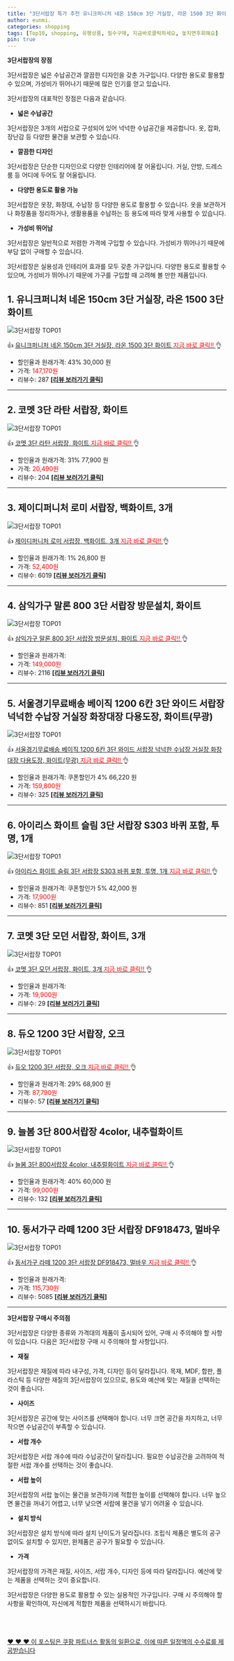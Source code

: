 ```yaml
---
title: "3단서랍장 특가 추천 유니크퍼니처 네온 150cm 3단 거실장, 라온 1500 3단 화이트 비교 장점"
author: eunmi.
categories: shopping
tags: [Top10, shopping, 유행상품, 필수구매, 지금바로클릭하세요, 놓치면후회해요]
pin: true
---
```

**3단서랍장의 장점**

3단서랍장은 넓은 수납공간과 깔끔한 디자인을 갖춘 가구입니다. 다양한 용도로 활용할 수 있으며, 가성비가 뛰어나기 때문에 많은 인기를 얻고 있습니다.

3단서랍장의 대표적인 장점은 다음과 같습니다.

* **넓은 수납공간**

3단서랍장은 3개의 서랍으로 구성되어 있어 넉넉한 수납공간을 제공합니다. 옷, 잡화, 장난감 등 다양한 물건을 보관할 수 있습니다.

* **깔끔한 디자인**

3단서랍장은 단순한 디자인으로 다양한 인테리어에 잘 어울립니다. 거실, 안방, 드레스룸 등 어디에 두어도 잘 어울립니다.

* **다양한 용도로 활용 가능**

3단서랍장은 옷장, 화장대, 수납장 등 다양한 용도로 활용할 수 있습니다. 옷을 보관하거나 화장품을 정리하거나, 생활용품을 수납하는 등 용도에 따라 맞게 사용할 수 있습니다.

* **가성비 뛰어남**

3단서랍장은 일반적으로 저렴한 가격에 구입할 수 있습니다. 가성비가 뛰어나기 때문에 부담 없이 구매할 수 있습니다.

3단서랍장은 실용성과 인테리어 효과를 모두 갖춘 가구입니다. 다양한 용도로 활용할 수 있으며, 가성비가 뛰어나기 때문에 가구를 구입할 때 고려해 볼 만한 제품입니다.

   

## 1. 유니크퍼니처 네온 150cm 3단 거실장, 라온 1500 3단 화이트

![3단서랍장 TOP01](https://thumbnail8.coupangcdn.com/thumbnails/remote/230x230ex/image/vendor_inventory/1eaa/73e9b8fd2935891665b1e5781122a4a90e181a4fca050f8d16917d4ccedd.png)


👍 [유니크퍼니처 네온 150cm 3단 거실장, 라온 1500 3단 화이트 <font color=red> 지금 바로 클릭!! </font> ](https://link.coupang.com/re/AFFSDP?lptag=AF3617701&subid=GithubCoopas&pageKey=6667645339&traceid=V0-153&itemId=15328696715&vendorItemId=82549621226) 👌 


- 할인율과 원래가격: 43%  30,000   원
- 가격: <span style='color:red'>147,170원</span>
- 리뷰수: 287  [**[리뷰 보러가기 클릭]**](https://link.coupang.com/re/AFFSDP?lptag=AF3617701&subid=GithubCoopas&pageKey=6667645339&traceid=V0-153&itemId=15328696715&vendorItemId=82549621226)

---


   

## 2. 코멧 3단 라탄 서랍장, 화이트

![3단서랍장 TOP01](https://thumbnail6.coupangcdn.com/thumbnails/remote/230x230ex/image/retail/images/1126961305171484-ebc414ec-58f8-4204-82b9-0490bdc7d742.jpg)


👍 [코멧 3단 라탄 서랍장, 화이트 <font color=red> 지금 바로 클릭!! </font> ](https://link.coupang.com/re/AFFSDP?lptag=AF3617701&subid=GithubCoopas&pageKey=4842902166&traceid=V0-153&itemId=6260885979&vendorItemId=73556554619) 👌 


- 할인율과 원래가격: 31%  77,900   원
- 가격: <span style='color:red'>20,490원</span>
- 리뷰수: 204  [**[리뷰 보러가기 클릭]**](https://link.coupang.com/re/AFFSDP?lptag=AF3617701&subid=GithubCoopas&pageKey=4842902166&traceid=V0-153&itemId=6260885979&vendorItemId=73556554619)

---


   

## 3. 제이디퍼니처 로미 서랍장, 백화이트, 3개

![3단서랍장 TOP01](https://thumbnail6.coupangcdn.com/thumbnails/remote/230x230ex/image/vendor_inventory/977b/9879d33889ee64ae7290bdf0f700a9a2b3a7979f921263610df595aeacd7.jpeg)


👍 [제이디퍼니처 로미 서랍장, 백화이트, 3개 <font color=red> 지금 바로 클릭!! </font> ](https://link.coupang.com/re/AFFSDP?lptag=AF3617701&subid=GithubCoopas&pageKey=24070995&traceid=V0-153&itemId=93723572&vendorItemId=85797335344) 👌 


- 할인율과 원래가격: 1%  26,800   원
- 가격: <span style='color:red'>52,400원</span>
- 리뷰수: 6019  [**[리뷰 보러가기 클릭]**](https://link.coupang.com/re/AFFSDP?lptag=AF3617701&subid=GithubCoopas&pageKey=24070995&traceid=V0-153&itemId=93723572&vendorItemId=85797335344)

---


   

## 4. 삼익가구 말론 800 3단 서랍장 방문설치, 화이트

![3단서랍장 TOP01](https://thumbnail7.coupangcdn.com/thumbnails/remote/230x230ex/image/rs_quotation_api/zokw6jev/7e61ffc276524c8e9055c347cb251f73.jpg)


👍 [삼익가구 말론 800 3단 서랍장 방문설치, 화이트 <font color=red> 지금 바로 클릭!! </font> ](https://link.coupang.com/re/AFFSDP?lptag=AF3617701&subid=GithubCoopas&pageKey=6557525151&traceid=V0-153&itemId=14665210982&vendorItemId=81906328816) 👌 


- 할인율과 원래가격: 
- 가격: <span style='color:red'>149,000원</span>
- 리뷰수: 2116  [**[리뷰 보러가기 클릭]**](https://link.coupang.com/re/AFFSDP?lptag=AF3617701&subid=GithubCoopas&pageKey=6557525151&traceid=V0-153&itemId=14665210982&vendorItemId=81906328816)

---


   

## 5. 서울경기무료배송 베이직 1200 6칸 3단 와이드 서랍장 넉넉한 수납장 거실장 화장대장 다용도장, 화이트(무광)

![3단서랍장 TOP01](https://thumbnail6.coupangcdn.com/thumbnails/remote/230x230ex/image/vendor_inventory/ca7c/166929ed76ec36945ec1d4f187bb7f22997582910a09466b8f6c7f825323.jpg)


👍 [서울경기무료배송 베이직 1200 6칸 3단 와이드 서랍장 넉넉한 수납장 거실장 화장대장 다용도장, 화이트(무광) <font color=red> 지금 바로 클릭!! </font> ](https://link.coupang.com/re/AFFSDP?lptag=AF3617701&subid=GithubCoopas&pageKey=7613455553&traceid=V0-153&itemId=20169280603&vendorItemId=73429562411) 👌 


- 할인율과 원래가격: 쿠폰할인가 4%  66,220   원
- 가격: <span style='color:red'>159,800원</span>
- 리뷰수: 325  [**[리뷰 보러가기 클릭]**](https://link.coupang.com/re/AFFSDP?lptag=AF3617701&subid=GithubCoopas&pageKey=7613455553&traceid=V0-153&itemId=20169280603&vendorItemId=73429562411)

---


   

## 6. 아이리스 화이트 슬림 3단 서랍장 S303 바퀴 포함, 투명, 1개

![3단서랍장 TOP01](https://thumbnail10.coupangcdn.com/thumbnails/remote/230x230ex/image/retail/images/6512414372140804-841ed6e9-b274-49ca-bf95-5d58d672bb65.jpg)


👍 [아이리스 화이트 슬림 3단 서랍장 S303 바퀴 포함, 투명, 1개 <font color=red> 지금 바로 클릭!! </font> ](https://link.coupang.com/re/AFFSDP?lptag=AF3617701&subid=GithubCoopas&pageKey=1638475776&traceid=V0-153&itemId=2794214444&vendorItemId=70783916406) 👌 


- 할인율과 원래가격: 쿠폰할인가 5%  42,000   원
- 가격: <span style='color:red'>17,900원</span>
- 리뷰수: 851  [**[리뷰 보러가기 클릭]**](https://link.coupang.com/re/AFFSDP?lptag=AF3617701&subid=GithubCoopas&pageKey=1638475776&traceid=V0-153&itemId=2794214444&vendorItemId=70783916406)

---


   

## 7. 코멧 3단 모던 서랍장, 화이트, 3개

![3단서랍장 TOP01](https://thumbnail6.coupangcdn.com/thumbnails/remote/230x230ex/image/retail/images/5891832189840099-58948213-a40e-4708-8e80-8847af4f0dc7.jpg)


👍 [코멧 3단 모던 서랍장, 화이트, 3개 <font color=red> 지금 바로 클릭!! </font> ](https://link.coupang.com/re/AFFSDP?lptag=AF3617701&subid=GithubCoopas&pageKey=7456434826&traceid=V0-153&itemId=19424616723&vendorItemId=86536001868) 👌 


- 할인율과 원래가격: 
- 가격: <span style='color:red'>19,900원</span>
- 리뷰수: 29  [**[리뷰 보러가기 클릭]**](https://link.coupang.com/re/AFFSDP?lptag=AF3617701&subid=GithubCoopas&pageKey=7456434826&traceid=V0-153&itemId=19424616723&vendorItemId=86536001868)

---


   

## 8. 듀오 1200 3단 서랍장, 오크

![3단서랍장 TOP01](https://thumbnail8.coupangcdn.com/thumbnails/remote/230x230ex/image/vendor_inventory/images/2016/07/25/14/6/29135bb3-928b-4474-a254-43f39cd7b73b.jpg)


👍 [듀오 1200 3단 서랍장, 오크 <font color=red> 지금 바로 클릭!! </font> ](https://link.coupang.com/re/AFFSDP?lptag=AF3617701&subid=GithubCoopas&pageKey=5632231&traceid=V0-153&itemId=289759009&vendorItemId=3037782320) 👌 


- 할인율과 원래가격: 29%  68,900   원
- 가격: <span style='color:red'>87,790원</span>
- 리뷰수: 57  [**[리뷰 보러가기 클릭]**](https://link.coupang.com/re/AFFSDP?lptag=AF3617701&subid=GithubCoopas&pageKey=5632231&traceid=V0-153&itemId=289759009&vendorItemId=3037782320)

---


   

## 9. 늘봄 3단 800서랍장 4color, 내추럴화이트

![3단서랍장 TOP01](https://thumbnail8.coupangcdn.com/thumbnails/remote/230x230ex/image/vendor_inventory/0c23/41faa5bba91188d83bebc67a10661129e6f4ecd710530a5833a1dedc2525.jpg)


👍 [늘봄 3단 800서랍장 4color, 내추럴화이트 <font color=red> 지금 바로 클릭!! </font> ](https://link.coupang.com/re/AFFSDP?lptag=AF3617701&subid=GithubCoopas&pageKey=7075664662&traceid=V0-153&itemId=17585622060&vendorItemId=84752157961) 👌 


- 할인율과 원래가격: 40%  60,000   원
- 가격: <span style='color:red'>99,000원</span>
- 리뷰수: 132  [**[리뷰 보러가기 클릭]**](https://link.coupang.com/re/AFFSDP?lptag=AF3617701&subid=GithubCoopas&pageKey=7075664662&traceid=V0-153&itemId=17585622060&vendorItemId=84752157961)

---


   

## 10. 동서가구 라떼 1200 3단 서랍장 DF918473, 멀바우

![3단서랍장 TOP01](https://thumbnail7.coupangcdn.com/thumbnails/remote/230x230ex/image/vendor_inventory/8aeb/3f5e92e7fca283b999ed0bcaca1cae0af223d70c78d05e413cb81eb027cd.jpg)


👍 [동서가구 라떼 1200 3단 서랍장 DF918473, 멀바우 <font color=red> 지금 바로 클릭!! </font> ](https://link.coupang.com/re/AFFSDP?lptag=AF3617701&subid=GithubCoopas&pageKey=4322601647&traceid=V0-153&itemId=5033640666&vendorItemId=72343432750) 👌 


- 할인율과 원래가격: 
- 가격: <span style='color:red'>115,730원</span>
- 리뷰수: 5085  [**[리뷰 보러가기 클릭]**](https://link.coupang.com/re/AFFSDP?lptag=AF3617701&subid=GithubCoopas&pageKey=4322601647&traceid=V0-153&itemId=5033640666&vendorItemId=72343432750)

---
**3단서랍장 구매시 주의점**

3단서랍장은 다양한 종류와 가격대의 제품이 출시되어 있어, 구매 시 주의해야 할 사항이 있습니다. 다음은 3단서랍장 구매 시 주의해야 할 사항입니다.

* **재질**

3단서랍장은 재질에 따라 내구성, 가격, 디자인 등이 달라집니다. 목재, MDF, 합판, 플라스틱 등 다양한 재질의 3단서랍장이 있으므로, 용도와 예산에 맞는 재질을 선택하는 것이 좋습니다.

* **사이즈**

3단서랍장은 공간에 맞는 사이즈를 선택해야 합니다. 너무 크면 공간을 차지하고, 너무 작으면 수납공간이 부족할 수 있습니다.

* **서랍 개수**

3단서랍장은 서랍 개수에 따라 수납공간이 달라집니다. 필요한 수납공간을 고려하여 적절한 서랍 개수를 선택하는 것이 좋습니다.

* **서랍 높이**

3단서랍장의 서랍 높이는 물건을 보관하기에 적합한 높이를 선택해야 합니다. 너무 높으면 물건을 꺼내기 어렵고, 너무 낮으면 서랍에 물건을 넣기 어려울 수 있습니다.

* **설치 방식**

3단서랍장은 설치 방식에 따라 설치 난이도가 달라집니다. 조립식 제품은 별도의 공구 없이도 설치할 수 있지만, 완제품은 공구가 필요할 수 있습니다.

* **가격**

3단서랍장의 가격은 재질, 사이즈, 서랍 개수, 디자인 등에 따라 달라집니다. 예산에 맞는 제품을 선택하는 것이 중요합니다.

3단서랍장은 다양한 용도로 활용할 수 있는 실용적인 가구입니다. 구매 시 주의해야 할 사항을 확인하여, 자신에게 적합한 제품을 선택하시기 바랍니다.<br><br><br><br><br> [ ❤ ❤ ❤ 이 포스팅은 쿠팡 파트너스 활동의 일환으로, 이에 따른 일정액의 수수료를 제공받습니다](https://link.coupang.com/a/bcEFyh)